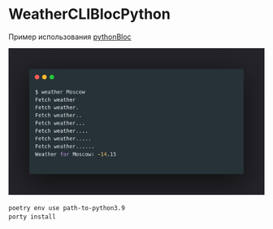 # WeatherCLIBlocPython
Пример использования [pythonBloc](https://github.com/pen-lab/python-bloc)

![weather](./weather.png)


```bash
poetry env use path-to-python3.9
porty install 
```


